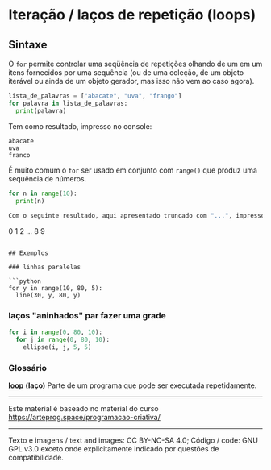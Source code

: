 # Iteração / laços de repetição (loops)

## Sintaxe

O `for` permite controlar uma seqüência de repetições olhando de um em um itens fornecidos por uma sequência (ou de uma coleção, de um objeto iterável ou ainda de um objeto gerador, mas isso não vem ao caso agora). 

```python   
lista_de_palavras = ["abacate", "uva", "frango"]
for palavra in lista_de_palavras:
  print(palavra)

```

Tem como resultado, impresso no console:

```
abacate
uva
franco
```

É muito comum o `for` ser usado em conjunto com `range()` que produz uma sequência de números.

```python   
for n in range(10):
  print(n)
  
Com o seguinte resultado, aqui apresentado truncado com "...", impresso no console:

```
0
1
2
...
8
9
```

## Exemplos

### linhas paralelas 

```python
for y in range(10, 80, 5):
  line(30, y, 80, y) 
```

### laços "aninhados" par fazer uma grade

```python
for i in range(0, 80, 10):
  for j in range(0, 80, 10): 
    ellipse(i, j, 5, 5) 
```

### Glossário

[**loop**](https://penseallen.github.io/PensePython2e/04-caso-interface.html#termo:loop) **(laço)** Parte de um programa que pode ser executada repetidamente.

---
Este material é baseado no material do curso https://arteprog.space/programacao-criativa/

---
Texto e imagens / text and images: CC BY-NC-SA 4.0; Código / code: GNU GPL v3.0 exceto onde explicitamente indicado por questões de compatibilidade.
